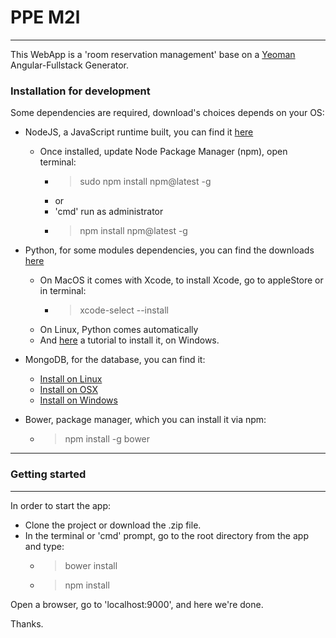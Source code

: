 # PPE M2l

----------
This WebApp is a 'room reservation management' base on a [Yeoman](http://yeoman.io/ "Yeoman") Angular-Fullstack Generator.

### Installation for development

Some dependencies are required, download's choices depends on your OS:

- NodeJS, a JavaScript runtime built, you can find it [here](https://nodejs.org/en/download/ "NodeJS")
    - Once installed, update Node Package Manager (npm), open terminal:
        - > sudo npm install npm@latest -g
        - or
        - 'cmd' run as administrator
        - >npm install npm@latest -g
        
- Python, for some modules dependencies, you can find the downloads [here](https://www.python.org/downloads/ "Python")
    - On MacOS it comes with Xcode, to install Xcode, go to appleStore or in terminal:
        - > xcode-select --install
    - On Linux, Python comes automatically
    - And [here](https://www.howtogeek.com/197947/how-to-install-python-on-windows/ "PythonInstallTutorial") a tutorial to install it, on Windows.
    
- MongoDB, for the database, you can find it:
    - [Install on Linux](https://docs.mongodb.com/manual/administration/install-on-linux/ "MongoDB_Linux")
    - [Install on OSX](https://docs.mongodb.com/manual/tutorial/install-mongodb-on-os-x/ "MongoDB_OSX")
    - [Install on Windows](https://docs.mongodb.com/manual/tutorial/install-mongodb-on-windows/ "MongoDB_Windows")

- Bower, package manager, which you can install it via npm:
    - >npm install -g bower
    
------    
### Getting started
------

In order to start the app:

- Clone the project or download the .zip file.
- In the terminal or 'cmd' prompt, go to the root directory from the app and type:
    - > bower install
    - > npm install
    
Open a browser, go to 'localhost:9000', and here we're done.

Thanks.



